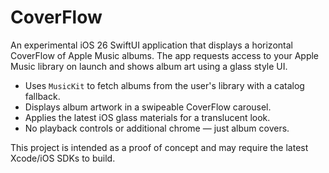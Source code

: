 # CoverFlow

An experimental iOS 26 SwiftUI application that displays a horizontal CoverFlow of Apple Music albums. The app requests access to your Apple Music library on launch and shows album art using a glass style UI.

* Uses `MusicKit` to fetch albums from the user's library with a catalog fallback.
* Displays album artwork in a swipeable CoverFlow carousel.
* Applies the latest iOS glass materials for a translucent look.
* No playback controls or additional chrome — just album covers.

This project is intended as a proof of concept and may require the latest Xcode/iOS SDKs to build.
